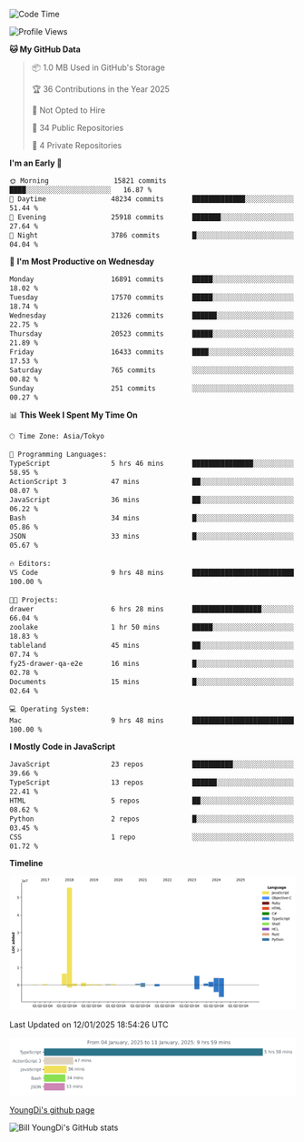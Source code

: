<!--START_SECTION:waka-->
![Code Time](http://img.shields.io/badge/Code%20Time-1%2C157%20hrs%2053%20mins-blue)

![Profile Views](http://img.shields.io/badge/Profile%20Views-0-blue)

**🐱 My GitHub Data** 

> 📦 1.0 MB Used in GitHub's Storage 
 > 
> 🏆 36 Contributions in the Year 2025
 > 
> 🚫 Not Opted to Hire
 > 
> 📜 34 Public Repositories 
 > 
> 🔑 4 Private Repositories 
 > 
**I'm an Early 🐤** 

```text
🌞 Morning                15821 commits       ████░░░░░░░░░░░░░░░░░░░░░   16.87 % 
🌆 Daytime                48234 commits       █████████████░░░░░░░░░░░░   51.44 % 
🌃 Evening                25918 commits       ███████░░░░░░░░░░░░░░░░░░   27.64 % 
🌙 Night                  3786 commits        █░░░░░░░░░░░░░░░░░░░░░░░░   04.04 % 
```
📅 **I'm Most Productive on Wednesday** 

```text
Monday                   16891 commits       █████░░░░░░░░░░░░░░░░░░░░   18.02 % 
Tuesday                  17570 commits       █████░░░░░░░░░░░░░░░░░░░░   18.74 % 
Wednesday                21326 commits       ██████░░░░░░░░░░░░░░░░░░░   22.75 % 
Thursday                 20523 commits       █████░░░░░░░░░░░░░░░░░░░░   21.89 % 
Friday                   16433 commits       ████░░░░░░░░░░░░░░░░░░░░░   17.53 % 
Saturday                 765 commits         ░░░░░░░░░░░░░░░░░░░░░░░░░   00.82 % 
Sunday                   251 commits         ░░░░░░░░░░░░░░░░░░░░░░░░░   00.27 % 
```


📊 **This Week I Spent My Time On** 

```text
🕑︎ Time Zone: Asia/Tokyo

💬 Programming Languages: 
TypeScript               5 hrs 46 mins       ███████████████░░░░░░░░░░   58.95 % 
ActionScript 3           47 mins             ██░░░░░░░░░░░░░░░░░░░░░░░   08.07 % 
JavaScript               36 mins             ██░░░░░░░░░░░░░░░░░░░░░░░   06.22 % 
Bash                     34 mins             █░░░░░░░░░░░░░░░░░░░░░░░░   05.86 % 
JSON                     33 mins             █░░░░░░░░░░░░░░░░░░░░░░░░   05.67 % 

🔥 Editors: 
VS Code                  9 hrs 48 mins       █████████████████████████   100.00 % 

🐱‍💻 Projects: 
drawer                   6 hrs 28 mins       █████████████████░░░░░░░░   66.04 % 
zoolake                  1 hr 50 mins        █████░░░░░░░░░░░░░░░░░░░░   18.83 % 
tableland                45 mins             ██░░░░░░░░░░░░░░░░░░░░░░░   07.74 % 
fy25-drawer-qa-e2e       16 mins             █░░░░░░░░░░░░░░░░░░░░░░░░   02.78 % 
Documents                15 mins             █░░░░░░░░░░░░░░░░░░░░░░░░   02.64 % 

💻 Operating System: 
Mac                      9 hrs 48 mins       █████████████████████████   100.00 % 
```

**I Mostly Code in JavaScript** 

```text
JavaScript               23 repos            ██████████░░░░░░░░░░░░░░░   39.66 % 
TypeScript               13 repos            ██████░░░░░░░░░░░░░░░░░░░   22.41 % 
HTML                     5 repos             ██░░░░░░░░░░░░░░░░░░░░░░░   08.62 % 
Python                   2 repos             █░░░░░░░░░░░░░░░░░░░░░░░░   03.45 % 
CSS                      1 repo              ░░░░░░░░░░░░░░░░░░░░░░░░░   01.72 % 
```



**Timeline**

![Lines of Code chart](https://raw.githubusercontent.com/Youngdi/Youngdi/master/assets/bar_graph.png)


 Last Updated on 12/01/2025 18:54:26 UTC
<!--END_SECTION:waka-->

![wakatime](./images/stat.svg)

[YoungDi's github page](https://youngdi.github.io)

![Bill YoungDi's GitHub stats](https://github-readme-stats.vercel.app/api?username=youngdi&count_private=true&show_icons=true)
